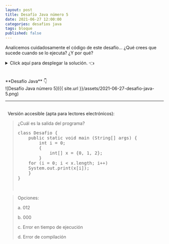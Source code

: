 ```yaml
---
layout: post
title: Desafío Java número 5
date: 2021-06-27 12:00:00
categories: desafios java
tags: bloque
published: false
---
```

Analicemos cuidadosamente el código de este desafío... ¿Qué crees que sucede cuando se lo ejecuta? ¿Y por qué?

<details><summary>Click aquí para desplegar la solución. 👈</summary>
<br />✅ La respuesta correcta es la c: Se produce un error de compilación porque la variable x está declarada dentro del bloque que la engloba y no es accesible fuera de él.
<br />
<br />✏️ Explicación: la variable x se encuentra declarada en un bloque definido por las llaves de las líneas 4 y 6 del código. Fuera de ese bloque, la variable no existe (recordemos que, en Java, las llaves crean un bloque de código con su propio ámbito). El hecho de que la variable sea un array no hace ninguna diferencia a este respecto. Podría tratarse de una variable de cualquier otro tipo y el comportamiento sería el mismo: al intentar acceder a ella desde un ámbito mayor a donde está declarada, se produciría un error en la compilación.
<br />Si, en este código, las líneas 7 y 8 (del bucle for que imprime el arreglo) se movieran hacia dentro del bloque donde está declarada x, entonces se podría compilar y ejecutar el código sin problemas, obteniendo la salida 012. También, si dentro del bloque que contiene a x creáramos otro "sub-bloque", podríamos acceder a x, ya que este último estaría incluido dentro del ámbito del bloque que lo contiene. 
<br />
<br /><div markdown="1">💻 [Código ejecutable](https://jdoodle.com/a/3puW){:target="_blank"}
  </div>
<br />
<div markdown="1">![Solución al desafío]({{ site.url }}/assets/2021-06-27-desafio-java-5-solucion.png)
  </div></details>

<br />
<br />
**Desafío Java** 👇
<br />
![Desafío Java número 5]({{ site.url }}/assets/2021-06-27-desafio-java-5.png)



<hr />
<br />&nbsp;
Versión accesible (apta para lectores electrónicos):

> ¿Cuál es la salida del programa?
> 
> <pre>class Desafio {
>     public static void main (String[] args) {
>         int i = 0;
>         {
>             int[] x = {0, 1, 2};
>         }
>     for (i = 0; i < x.length; i++)
>     System.out.print(x[i]);
>     }
> }
> 

> Opciones:
> 
> a. 012
> 
> b. 000
> 
> c. Error en tiempo de ejecución
> 
> d. Error de compilación
> 
